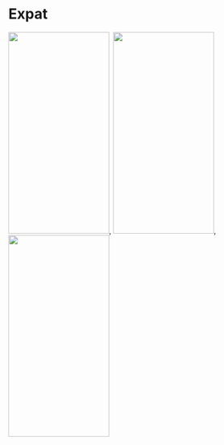 # Expat

<img src="https://user-images.githubusercontent.com/50337341/190494919-4c9919bb-baef-4147-a1e7-ef4eab47e267.png" width="200" height="400">, <img src="https://user-images.githubusercontent.com/50337341/190496916-f7fe0a81-dc4c-4a2d-a888-e81885952a27.png" width="200" height="400">, <img src="https://user-images.githubusercontent.com/50337341/190496981-7b5c6fa0-6483-4c5d-a4d6-e18ad4394534.png" width="200" height="400">

